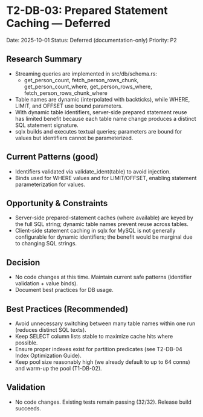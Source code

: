 # T2-DB-03: Prepared Statement Caching — Deferred

Date: 2025-10-01
Status: Deferred (documentation-only)
Priority: P2

## Research Summary
- Streaming queries are implemented in src/db/schema.rs:
  - get_person_count, fetch_person_rows_chunk, get_person_count_where, get_person_rows_where, fetch_person_rows_chunk_where
- Table names are dynamic (interpolated with backticks), while WHERE, LIMIT, and OFFSET use bound parameters.
- With dynamic table identifiers, server-side prepared statement reuse has limited benefit because each table name change produces a distinct SQL statement signature.
- sqlx builds and executes textual queries; parameters are bound for values but identifiers cannot be parameterized.

## Current Patterns (good)
- Identifiers validated via validate_ident(table) to avoid injection.
- Binds used for WHERE values and for LIMIT/OFFSET, enabling statement parameterization for values.

## Opportunity & Constraints
- Server-side prepared-statement caches (where available) are keyed by the full SQL string; dynamic table names prevent reuse across tables.
- Client-side statement caching in sqlx for MySQL is not generally configurable for dynamic identifiers; the benefit would be marginal due to changing SQL strings.

## Decision
- No code changes at this time. Maintain current safe patterns (identifier validation + value binds).
- Document best practices for DB usage.

## Best Practices (Recommended)
- Avoid unnecessary switching between many table names within one run (reduces distinct SQL texts).
- Keep SELECT column lists stable to maximize cache hits where possible.
- Ensure proper indexes exist for partition predicates (see T2-DB-04 Index Optimization Guide).
- Keep pool size reasonably high (we already default to up to 64 conns) and warm-up the pool (T1-DB-02).

## Validation
- No code changes. Existing tests remain passing (32/32). Release build succeeds.

